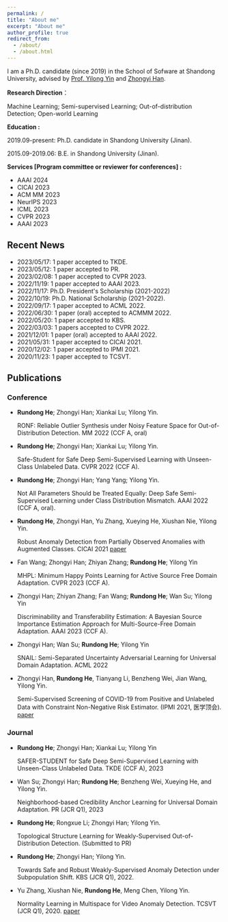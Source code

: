 ```yaml
---
permalink: /
title: "About me"
excerpt: "About me"
author_profile: true
redirect_from: 
  - /about/
  - /about.html
---
```


I am a Ph.D. candidate (since 2019) in the School of Sofware at Shandong University, advised by [Prof. Yilong Yin](https://faculty.sdu.edu.cn/ylyin) and [Zhongyi Han](https://zhyhan.github.io/).



**Research Direction**：

Machine Learning; Semi-supervised Learning; Out-of-distribution Detection; Open-world Learning



**Education :**

2019.09-present: Ph.D. candidate in Shandong University (Jinan).

2015.09-2019.06: B.E. in Shandong University (Jinan).

**Services [Program committee or reviewer for conferences] :**
* AAAI 2024
* CICAI 2023
* ACM MM 2023
* NeurIPS 2023
* ICML 2023
* CVPR 2023
* AAAI 2023



## Recent News
* 2023/05/17: 1 paper accepted to TKDE.
* 2023/05/12: 1 paper accepted to PR.
* 2023/02/08: 1 paper accepted to CVPR 2023.
* 2022/11/19: 1 paper accepted to AAAI 2023.
* 2022/11/17: Ph.D. President's Scholarship (2021-2022)
* 2022/10/19: Ph.D. National Scholarship (2021-2022).
* 2022/09/17: 1 paper accepted to ACML 2022.
* 2022/06/30: 1 paper (oral) accepted to ACMMM 2022.
* 2022/05/20: 1 paper accepted to KBS.
* 2022/03/03: 1 papers accepted to CVPR 2022.
* 2021/12/01: 1 paper (oral) accepted to AAAI 2022.
* 2021/05/31: 1 paper accepted to CICAI 2021.
* 2020/12/02: 1 paper accepted to IPMI 2021.
* 2020/11/23: 1 paper accepted to TCSVT.


## Publications

### Conference

* **Rundong He**; Zhongyi Han; Xiankai Lu; Yilong Yin. 

   RONF: Reliable Outlier Synthesis under Noisy Feature Space for Out-of-Distribution Detection. MM 2022 (CCF A, oral)
   
* **Rundong He**; Zhongyi Han; Xiankai Lu; Yilong Yin. 

   Safe-Student for Safe Deep Semi-Supervised Learning with Unseen-Class Unlabeled Data. CVPR 2022 (CCF A). 

* **Rundong He**; Zhongyi Han; Yang Yang; Yilong Yin. 

   Not All Parameters Should be Treated Equally: Deep Safe Semi-Supervised Learning under Class Distribution Mismatch. AAAI 2022 (CCF A, oral).
   
* **Rundong He**, Zhongyi Han, Yu Zhang, Xueying He, Xiushan Nie, Yilong Yin.

   Robust Anomaly Detection from Partially Observed Anomalies with Augmented Classes. CICAI 2021 [paper](https://link.springer.com/content/pdf/10.1007/978-3-030-93049-3_29.pdf)

* Fan Wang; Zhongyi Han; Zhiyan Zhang; **Rundong He**; Yilong Yin

  MHPL: Minimum Happy Points Learning for Active Source Free Domain Adaptation. CVPR 2023 (CCF A). 

* Zhongyi Han; Zhiyan Zhang; Fan Wang; **Rundong He**; Wan Su; Yilong Yin

  Discriminability and Transferability Estimation: A Bayesian Source Importance Estimation Approach for Multi-Source-Free Domain Adaptation. AAAI 2023 (CCF A). 

* Zhongyi Han; Wan Su; **Rundong He**; Yilong Yin

  SNAIL: Semi-Separated Uncertainty Adversarial Learning for Universal Domain Adaptation. ACML 2022
  
* Zhongyi Han, **Rundong He**, Tianyang Li, Benzheng Wei, Jian Wang, Yilong Yin.

   Semi-Supervised Screening of COVID-19 from Positive and Unlabeled Data with Constraint Non-Negative Risk Estimator. (IPMI 2021, 医学顶会). [paper](https://link.springer.com/content/pdf/10.1007/978-3-030-78191-0_47.pdf)


### Journal
* **Rundong He**; Zhongyi Han; Xiankai Lu; Yilong Yin

  SAFER-STUDENT for Safe Deep Semi-Supervised Learning with Unseen-Class Unlabeled Data. TKDE (CCF A), 2023

* Wan Su; Zhongyi Han; **Rundong He**; Benzheng Wei, Xueying He, and Yilong Yin.

  Neighborhood-based Credibility Anchor Learning for Universal Domain Adaptation. PR (JCR Q1), 2023
   
* **Rundong He**; Rongxue Li; Zhongyi Han; Yilong Yin.

   Topological Structure Learning for Weakly-Supervised Out-of-Distribution Detection. (Submitted to PR)

* **Rundong He**; Zhongyi Han; Yilong Yin. 

   Towards Safe and Robust Weakly-Supervised Anomaly Detection under Subpopulation Shift. KBS (JCR Q1), 2022.

* Yu Zhang, Xiushan Nie, **Rundong He**, Meng Chen, Yilong Yin.

   Normality Learning in Multispace for Video Anomaly Detection. TCSVT (JCR Q1), 2020. [paper](https://ieeexplore.ieee.org/abstract/document/9266126)
